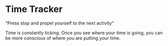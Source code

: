 # Time Tracker
"Press stop and propel yourself to the next activity"

Time is constantly ticking. Once you see where your time is going, you can be more conscious of where you are putting your time. 
